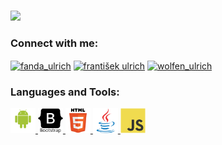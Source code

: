 <h1 align="center"></h1>


![](https://media0.giphy.com/media/v1.Y2lkPTc5MGI3NjExNmQyNWp2bWR0anBzeW5lY2FsbzJ4NDlyY3I3ZjZmejU1MW9kang1YiZlcD12MV9naWZzX3NlYXJjaCZjdD1n/KpACNEh8jXK2Q/200.gif)
<p><b></b></p>

<h3 align="left">Connect with me:</h3>
<p align="left">
<a href="https://twitter.com/fanda_ulrich" target="blank"><img align="center" src="https://raw.githubusercontent.com/rahuldkjain/github-profile-readme-generator/master/src/images/icons/Social/twitter.svg" alt="fanda_ulrich" height="30" width="40" /></a>
<a href="https://fb.com/františek ulrich" target="blank"><img align="center" src="https://raw.githubusercontent.com/rahuldkjain/github-profile-readme-generator/master/src/images/icons/Social/facebook.svg" alt="františek ulrich" height="30" width="40" /></a>
<a href="https://instagram.com/wolfen_ulrich" target="blank"><img align="center" src="https://raw.githubusercontent.com/rahuldkjain/github-profile-readme-generator/master/src/images/icons/Social/instagram.svg" alt="wolfen_ulrich" height="30" width="40" /></a>
</p>

<h3 align="left">Languages and Tools:</h3>
<p align="left"> <a href="https://developer.android.com" target="_blank" rel="noreferrer"> <img src="https://raw.githubusercontent.com/devicons/devicon/master/icons/android/android-original-wordmark.svg" alt="android" width="40" height="40"/> </a> <a href="https://getbootstrap.com" target="_blank" rel="noreferrer"> <img src="https://raw.githubusercontent.com/devicons/devicon/master/icons/bootstrap/bootstrap-plain-wordmark.svg" alt="bootstrap" width="40" height="40"/> </a> <a href="https://www.w3.org/html/" target="_blank" rel="noreferrer"> <img src="https://raw.githubusercontent.com/devicons/devicon/master/icons/html5/html5-original-wordmark.svg" alt="html5" width="40" height="40"/> </a> <a href="https://www.java.com" target="_blank" rel="noreferrer"> <img src="https://raw.githubusercontent.com/devicons/devicon/master/icons/java/java-original.svg" alt="java" width="40" height="40"/> </a> <a href="https://developer.mozilla.org/en-US/docs/Web/JavaScript" target="_blank" rel="noreferrer"> <img src="https://raw.githubusercontent.com/devicons/devicon/master/icons/javascript/javascript-original.svg" alt="javascript" width="40" height="40"/> </a> </p>
